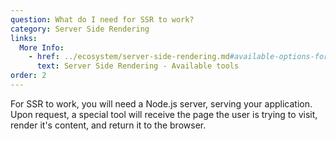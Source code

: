 ```yaml
---
question: What do I need for SSR to work?
category: Server Side Rendering
links:
  More Info:
    - href: ../ecosystem/server-side-rendering.md#available-options-for-vue
      text: Server Side Rendering - Available tools
order: 2
---
```


For SSR to work, you will need a Node.js server, serving your application. Upon request, a special tool will receive the page the user is trying to visit, render it's content, and return it to the browser.
